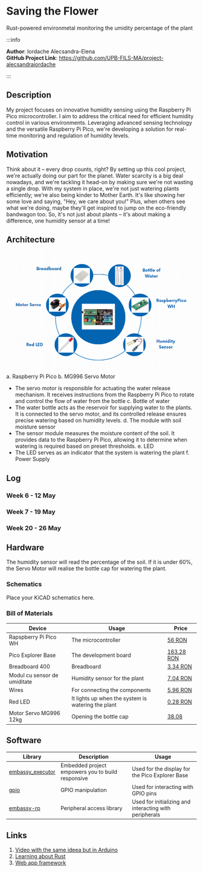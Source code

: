 # Saving the Flower
Rust-powered environmetal monitoring the umidity percentage of the plant

:::info 

**Author**: Iordache Alecsandra-Elena \
**GitHub Project Link**: https://github.com/UPB-FILS-MA/project-alecsandraiordache

:::

## Description

My project focuses on innovative humidity sensing using the Raspberry Pi Pico microcontroller. I aim to address the critical need for efficient humidity control in various environments. Leveraging advanced sensing technology and the versatile Raspberry Pi Pico, we're developing a solution for real-time monitoring and regulation of humidity levels.

## Motivation

Think about it – every drop counts, right? By setting up this cool project, we're actually doing our part for the planet. Water scarcity is a big deal nowadays, and we're tackling it head-on by making sure we're not wasting a single drop. With my system in place, we're not just watering plants efficiently; we're also being kinder to Mother Earth. It's like showing her some love and saying, "Hey, we care about you!" Plus, when others see what we're doing, maybe they'll get inspired to jump on the eco-friendly bandwagon too. So, it's not just about plants – it's about making a difference, one humidity sensor at a time!

## Architecture 
![A prototype of architecture](architecture.png)
a.   Raspberry Pi Pico
b.   MG996 Servo Motor
-	The servo motor is responsible for actuating the water release mechanism. It receives instructions from the Raspberry Pi Pico to rotate and control the flow of water from the bottle
c.	Bottle of water
-	The water bottle acts as the reservoir for supplying water to the plants. It is connected to the servo motor, and its controlled release ensures precise watering based on humidity levels.
d.	The module with soil moisture sensor
-	The sensor module measures the moisture content of the soil. It provides data to the Raspberry Pi Pico, allowing it to determine when watering is required based on preset thresholds.
e.	LED
-	The LED serves as an indicator that the system is watering the plant
f.	Power Supply


## Log

<!-- write every week your progress here -->

### Week 6 - 12 May

### Week 7 - 19 May

### Week 20 - 26 May

## Hardware

The humidity sensor will read the percentage of the soil. If it is under 60%, the Servo Motor will realise the bottle cap for watering the plant. 

### Schematics

Place your KiCAD schematics here.

### Bill of Materials


| Device | Usage | Price |
|--------|--------|-------|
| Rapspberry Pi Pico WH | The microcontroller | [56 RON](https://ardushop.ro/ro/home/2819-raspberry-pi-pico-wh.html) |
| Pico Explorer Base | The development board | [163.28 RON](https://www.amazon.nl/Pimoroni-Pico-Explorer-Base/dp/B0C5Y2J7Z2/ref=sr_1_1?__mk_nl_NL=%C3%85M%C3%85%C5%BD%C3%95%C3%91&crid=WKSPNG17VBE9&dib=eyJ2IjoiMSJ9.Q7INK_s77jVXTRKnG0B_Hm4rPvh3lRNdWoD7EoN_B1kZHK4El3qiNAdCsHmACkWS0BoEBuwhEGBPJz16rrWc5ep20gk71u_6mhVBmOJYMCwv-tmkhnfWaR_iwp8S7UvzD-BejRPPOtcWEdYEsSyTvpcMryz7hQil0BhwJToiga0K_pcaoWhLB6q0snRIwieMlEGjluy4nqFznZ6Bc2hMyJtxmybrvUsVbuxXt-HiiL46ZnBxT_R4OOXKrmt_9CyzVduhQpET2WLvsw57SFvuqKn2eNXtCF9-3GLAEip_n_A.o0UNPqoEPczaoHrUE-SBhSWpczSYQElEA6tOsE6T-oY&dib_tag=se&keywords=pico%20explorer&qid=1712995988&sprefix=pico%20explorere%2Caps%2C187&sr=8-1) |
| Breadboard 400 | Breadboard | [3.34 RON](https://ardushop.ro/ro/electronica/34-breadboard-400.html?search_query=breadboard+400&results=156) |
| Modul cu sensor de umiditate | Humidity sensor for the plant | [7.04 RON](https://www.emag.ro/modul-cu-senzor-umiditate-sol-cl73/pd/D5ZZ5JBBM/?utm_campaign=share%20product&utm_medium=ios&utm_source=mobile%20app) |
| Wires | For connecting the components | [5.96 RON](https://ardushop.ro/ro/electronica/24-40-x-fire-dupont-tata-mama-10-cm2.html?search_query=fire+tata+tata&results=439) |
| Red LED | It lights up when the system is watering the plant| [0.28 RON](https://ardushop.ro/ro/electronica/79-led-3mm.html?search_query=led+red&results=470#/10-culoare-rou)|
| Motor Servo MG996 12kg | Opening the bottle cap | [38.08](https://www.emag.ro/motor-servo-mg996-12kg-180grade-cl846/pd/DCSHBRBBM/?utm_source=mobile%20app&utm_medium=ios&utm_campaign=share%20product)|
 

## Software

| Library | Description | Usage |
|---------|-------------|-------|
| [embassy_executor](https://embassy.dev/book/dev/runtime.html#_executor) | Embedded project empowers you to build responsive | Used for the display for the Pico Explorer Base |
|[gpio](https://docs.embassy.dev/embassy-stm32/git/stm32c011d6/gpio/index.html)|GPIO manipulation |Used for interacting with GPIO pins |
|[embassy-rp](https://docs.embassy.dev/embassy-rp/git/rp2040/index.html)| Peripheral access library |Used for initializing and interacting with peripherals 

## Links

<!-- Add a few links that inspired you and that you think you will use for your project -->


1. [Video with the same ideea but in Arduino](https://www.youtube.com/watch?v=ojhrVsBs0nM&ab_channel=ScienceBuddies)
2. [Learning about Rust](https://www.rust-lang.org/learn)
3. [Web app framework](https://yew.rs)
